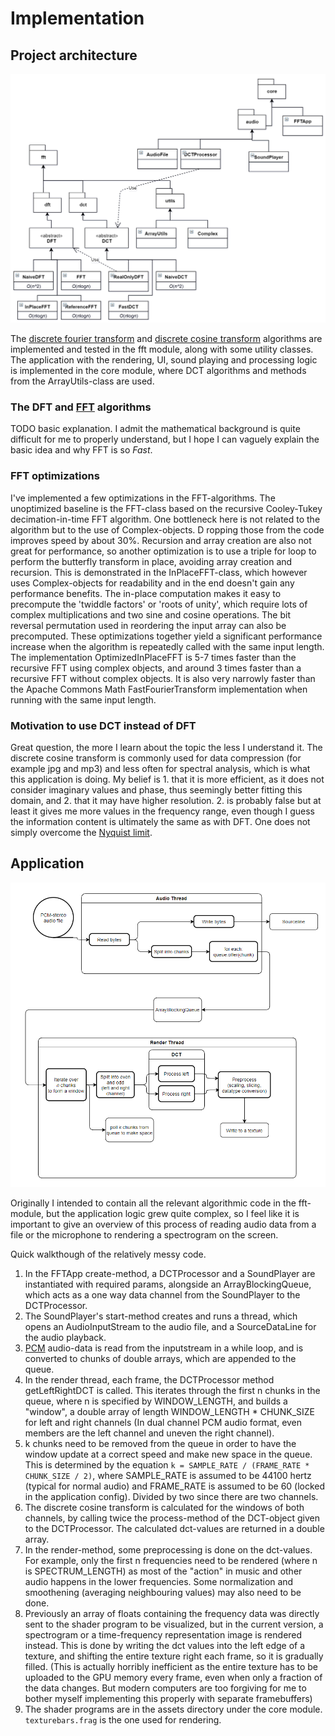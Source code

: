 # Implementation

## Project architecture
![architecture](https://github.com/Veikkosuhonen/fft/blob/main/docs/architecture.png)

The [discrete fourier transform](https://en.wikipedia.org/wiki/Discrete_Fourier_transform) and [discrete cosine transform](https://en.wikipedia.org/wiki/Discrete_cosine_transform) algorithms are implemented and tested in the fft module, along with some utility classes.
The application with the rendering, UI, sound playing and processing logic is implemented in the core module, where DCT algorithms and methods from the ArrayUtils-class are used. 

### The DFT and [FFT](https://en.wikipedia.org/wiki/Fast_Fourier_transform) algorithms

TODO basic explanation. I admit the mathematical background is quite difficult for me to properly understand, but I hope I can vaguely explain the basic idea and why
FFT is so _Fast_.

### FFT optimizations

I've implemented a few optimizations in the FFT-algorithms. 
The unoptimized baseline is the FFT-class based on the recursive Cooley-Tukey decimation-in-time FFT algorithm. 
One bottleneck here is not related to the algorithm but to the use of Complex-objects. D
ropping those from the code improves speed by about 30%. 
Recursion and array creation are also not great for performance, so another optimization is to use a triple for loop to perform the butterfly transform in place, avoiding array creation and recursion. 
This is demonstrated in the InPlaceFFT-class, which however uses Complex-objects for readability and in the end doesn't gain any performance benefits. 
The in-place computation makes it easy to precompute the 'twiddle factors' or 'roots of unity', which require lots of complex multiplications and two sine and cosine operations. 
The bit reversal permutation used in reordering the input array can also be precomputed. 
These optimizations together yield a significant performance increase when the algorithm is repeatedly called with the same input length. 
The implementation OptimizedInPlaceFFT is 5-7 times faster than the recursive FFT using complex objects, and around 3 times faster than a recursive FFT without complex objects.
It is also very narrowly faster than the Apache Commons Math FastFourierTransform implementation when running with the same input length.

### Motivation to use DCT instead of DFT

Great question, the more I learn about the topic the less I understand it. The discrete cosine transform is commonly used for data compression (for example jpg and mp3) and less often for spectral analysis, which is what this application is doing. My belief is 1. that it is more efficient, as it does not consider imaginary values and phase, thus seemingly better fitting this domain, and 2. that it may have higher resolution. 2. is probably false but at least it gives me more values in the frequency range, even though I guess the information content is ultimately the same as with DFT. One does not simply overcome the [Nyquist limit](https://en.wikipedia.org/wiki/Nyquist_frequency).

## Application
![dataflow](https://github.com/Veikkosuhonen/fft/blob/main/docs/dataflow.png)

Originally I intended to contain all the relevant algorithmic code in the fft-module, but the application logic grew quite complex, so I feel like it is important 
to give an overview of this process of reading audio data from a file or the microphone to rendering a spectrogram on the screen. 

Quick walkthough of the relatively messy code. 
1. In the FFTApp create-method, a DCTProcessor and a SoundPlayer are instantiated with required params, alongside an 
ArrayBlockingQueue, which acts as a one way data channel from the SoundPlayer to the DCTProcessor. 
2. The SoundPlayer's start-method creates and runs a thread, which
opens an AudioInputStream to the audio file, and a SourceDataLine for the audio playback. 
3. [PCM](https://en.wikipedia.org/wiki/Pulse-code_modulation) audio-data is read from the inputstream in a while loop, and is
converted to chunks of double arrays, which are appended to the queue. 
4. In the render thread, each frame, the DCTProcessor method getLeftRightDCT is called. This iterates through the first n chunks in the queue, where n is specified by
WINDOW_LENGTH, and builds a "window", a double array of length WINDOW_LENGTH * CHUNK_SIZE for left and right channels (In dual channel PCM audio format, even members
are the left channel and uneven the right channel).
5. k chunks need to be removed from the queue in order to have the window update at a correct speed and make new space in the queue. This is determined by the equation `k = SAMPLE_RATE / (FRAME_RATE * CHUNK_SIZE / 2)`, where SAMPLE_RATE is assumed to be 44100 hertz (typical for normal audio) and FRAME_RATE is assumed to be 60 (locked in the application config). Divided by two since there are two channels.
5. The discrete cosine transform is calculated for the windows of both channels, by calling twice the process-method of the DCT-object given to the DCTProcessor. The 
calculated dct-values are returned in a double array.
6. In the render-method, some preprocessing is done on the dct-values. For example, only the first n frequencies need to be rendered (where n is SPECTRUM_LENGTH) as
most of the "action" in music and other audio happens in the lower frequencies. Some normalization and smoothening (averaging neighbouring values) 
may also need to be done.
7. Previously an array of floats containing the frequency data was directly sent to the shader program to be visualized, but in the current version, a spectrogram
or a time-frequency representation image is rendered instead. This is done by writing the dct values into the left edge of a texture, and shifting the entire
texture right each frame, so it is gradually filled. (This is actually horribly inefficient as the entire texture has to be uploaded to the GPU memory every frame, even when only a fraction of the data changes. But modern computers are too forgiving for me to bother myself implementing this properly with separate framebuffers)
8. The shader programs are in the assets directory under the core module. `texturebars.frag` is the one used for rendering.

